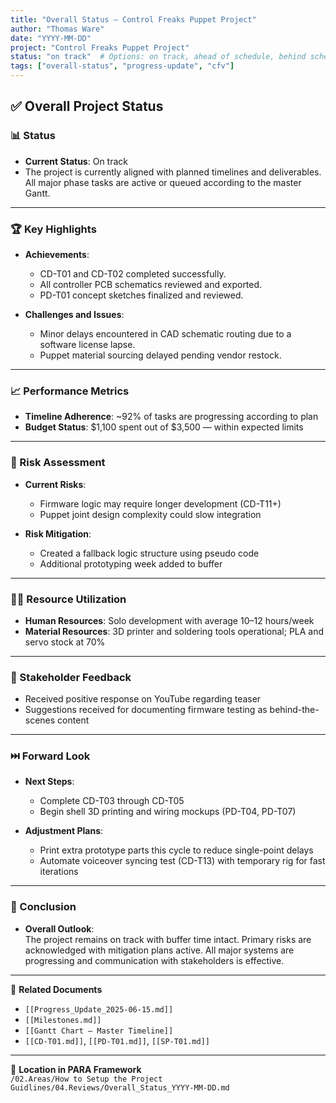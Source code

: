 ```yaml
---
title: "Overall Status – Control Freaks Puppet Project"
author: "Thomas Ware"
date: "YYYY-MM-DD"
project: "Control Freaks Puppet Project"
status: "on track"  # Options: on track, ahead of schedule, behind schedule
tags: ["overall-status", "progress-update", "cfv"]
---
```


## ✅ Overall Project Status

### 📊 Status
- **Current Status**: On track  
- The project is currently aligned with planned timelines and deliverables. All major phase tasks are active or queued according to the master Gantt.

---

### 🏆 Key Highlights

- **Achievements**:
  - CD-T01 and CD-T02 completed successfully.
  - All controller PCB schematics reviewed and exported.
  - PD-T01 concept sketches finalized and reviewed.

- **Challenges and Issues**:
  - Minor delays encountered in CAD schematic routing due to a software license lapse.
  - Puppet material sourcing delayed pending vendor restock.

---

### 📈 Performance Metrics

- **Timeline Adherence**: ~92% of tasks are progressing according to plan  
- **Budget Status**: $1,100 spent out of $3,500 — within expected limits

---

### 🚨 Risk Assessment

- **Current Risks**:
  - Firmware logic may require longer development (CD-T11+)
  - Puppet joint design complexity could slow integration

- **Risk Mitigation**:
  - Created a fallback logic structure using pseudo code
  - Additional prototyping week added to buffer

---

### 🧑‍💼 Resource Utilization

- **Human Resources**: Solo development with average 10–12 hours/week  
- **Material Resources**: 3D printer and soldering tools operational; PLA and servo stock at 70%

---

### 📣 Stakeholder Feedback

- Received positive response on YouTube regarding teaser  
- Suggestions received for documenting firmware testing as behind-the-scenes content

---

### ⏭️ Forward Look

- **Next Steps**:
  - Complete CD-T03 through CD-T05  
  - Begin shell 3D printing and wiring mockups (PD-T04, PD-T07)

- **Adjustment Plans**:
  - Print extra prototype parts this cycle to reduce single-point delays
  - Automate voiceover syncing test (CD-T13) with temporary rig for fast iterations

---

### 📌 Conclusion

- **Overall Outlook**:  
  The project remains on track with buffer time intact. Primary risks are acknowledged with mitigation plans active. All major systems are progressing and communication with stakeholders is effective.

---

📎 **Related Documents**
- `[[Progress_Update_2025-06-15.md]]`
- `[[Milestones.md]]`
- `[[Gantt Chart – Master Timeline]]`
- `[[CD-T01.md]]`, `[[PD-T01.md]]`, `[[SP-T01.md]]`

---

📁 **Location in PARA Framework**  
`/02.Areas/How to Setup the Project Guidlines/04.Reviews/Overall_Status_YYYY-MM-DD.md`
